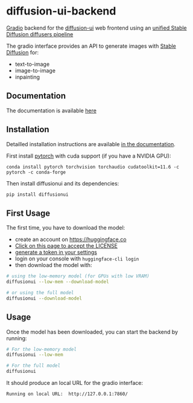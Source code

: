 # diffusion-ui-backend

[Gradio](https://gradio.app) backend for the [diffusion-ui](https://github.com/leszekhanusz/diffusion-ui) web frontend
using an [unified Stable Diffusion diffusers pipeline](src/diffusionui/pipelines/README.md)

The gradio interface provides an API to generate images with [Stable Diffusion](https://github.com/CompVis/stable-diffusion) for:

- text-to-image
- image-to-image
- inpainting

## Documentation

The documentation is available [here](https://diffusionui.readthedocs.io)

## Installation

Detailled installation instructions are available [in the documentation](https://diffusionui.readthedocs.io/en/latest/backends/stable-diffusion.html).

First install [pytorch](https://pytorch.org) with cuda support (if you have a NVIDIA GPU):

```
conda install pytorch torchvision torchaudio cudatoolkit=11.6 -c pytorch -c conda-forge
```

Then install diffusionui and its dependencies:

```bash
pip install diffusionui
```

## First Usage

The first time, you have to download the model:

- create an account on https://huggingface.co
- [Click on this page to accept the LICENSE](https://huggingface.co/CompVis/stable-diffusion-v1-4)
- [generate a token in your settings](https://huggingface.co/docs/hub/security-tokens)
- login on your console with `huggingface-cli login`
- then download the model with:

```bash
# using the low-memory model (for GPUs with low VRAM)
diffusionui --low-mem --download-model

# or using the full model
diffusionui --download-model
```

## Usage

Once the model has been downloaded, you can start the backend by running:

```bash
# For the low-memory model
diffusionui --low-mem

# For the full model
diffusionui
```

It should produce an local URL for the gradio interface:

```
Running on local URL:  http://127.0.0.1:7860/
```
